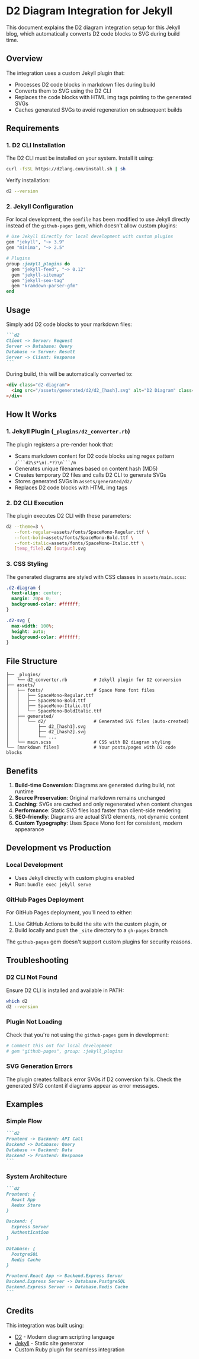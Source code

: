 # D2 Diagram Integration for Jekyll

This document explains the D2 diagram integration setup for this Jekyll blog, which automatically converts D2 code blocks to SVG during build time.

## Overview

The integration uses a custom Jekyll plugin that:
- Processes D2 code blocks in markdown files during build
- Converts them to SVG using the D2 CLI
- Replaces the code blocks with HTML img tags pointing to the generated SVGs
- Caches generated SVGs to avoid regeneration on subsequent builds

## Requirements

### 1. D2 CLI Installation

The D2 CLI must be installed on your system. Install it using:

```bash
curl -fsSL https://d2lang.com/install.sh | sh
```

Verify installation:
```bash
d2 --version
```

### 2. Jekyll Configuration

For local development, the `Gemfile` has been modified to use Jekyll directly instead of the `github-pages` gem, which doesn't allow custom plugins:

```ruby
# Use Jekyll directly for local development with custom plugins
gem "jekyll", "~> 3.9"
gem "minima", "~> 2.5"

# Plugins
group :jekyll_plugins do
  gem "jekyll-feed", "~> 0.12"
  gem "jekyll-sitemap"
  gem "jekyll-seo-tag"
  gem "kramdown-parser-gfm"
end
```

## Usage

Simply add D2 code blocks to your markdown files:

````markdown
```d2
Client -> Server: Request
Server -> Database: Query
Database -> Server: Result
Server -> Client: Response
```
````

During build, this will be automatically converted to:

```html
<div class="d2-diagram">
  <img src="/assets/generated/d2/d2_[hash].svg" alt="D2 Diagram" class="d2-svg" />
</div>
```

## How It Works

### 1. Jekyll Plugin (`_plugins/d2_converter.rb`)

The plugin registers a pre-render hook that:
- Scans markdown content for D2 code blocks using regex pattern `/```d2\s*\n(.*?)\n```/m`
- Generates unique filenames based on content hash (MD5)
- Creates temporary D2 files and calls D2 CLI to generate SVGs
- Stores generated SVGs in `assets/generated/d2/`
- Replaces D2 code blocks with HTML img tags

### 2. D2 CLI Execution

The plugin executes D2 CLI with these parameters:
```bash
d2 --theme=3 \
   --font-regular=assets/fonts/SpaceMono-Regular.ttf \
   --font-bold=assets/fonts/SpaceMono-Bold.ttf \
   --font-italic=assets/fonts/SpaceMono-Italic.ttf \
   [temp_file].d2 [output].svg
```

### 3. CSS Styling

The generated diagrams are styled with CSS classes in `assets/main.scss`:

```scss
.d2-diagram {
  text-align: center;
  margin: 20px 0;
  background-color: #ffffff;
}

.d2-svg {
  max-width: 100%;
  height: auto;
  background-color: #ffffff;
}
```

## File Structure

```
├── _plugins/
│   └── d2_converter.rb          # Jekyll plugin for D2 conversion
├── assets/
│   ├── fonts/                   # Space Mono font files
│   │   ├── SpaceMono-Regular.ttf
│   │   ├── SpaceMono-Bold.ttf
│   │   ├── SpaceMono-Italic.ttf
│   │   └── SpaceMono-BoldItalic.ttf
│   ├── generated/
│   │   └── d2/                  # Generated SVG files (auto-created)
│   │       ├── d2_[hash1].svg
│   │       ├── d2_[hash2].svg
│   │       └── ...
│   └── main.scss                # CSS with D2 diagram styling
└── [markdown files]             # Your posts/pages with D2 code blocks
```

## Benefits

1. **Build-time Conversion**: Diagrams are generated during build, not runtime
2. **Source Preservation**: Original markdown remains unchanged
3. **Caching**: SVGs are cached and only regenerated when content changes
4. **Performance**: Static SVG files load faster than client-side rendering
5. **SEO-friendly**: Diagrams are actual SVG elements, not dynamic content
6. **Custom Typography**: Uses Space Mono font for consistent, modern appearance

## Development vs Production

### Local Development
- Uses Jekyll directly with custom plugins enabled
- Run: `bundle exec jekyll serve`

### GitHub Pages Deployment
For GitHub Pages deployment, you'll need to either:
1. Use GitHub Actions to build the site with the custom plugin, or
2. Build locally and push the `_site` directory to a `gh-pages` branch

The `github-pages` gem doesn't support custom plugins for security reasons.

## Troubleshooting

### D2 CLI Not Found
Ensure D2 CLI is installed and available in PATH:
```bash
which d2
d2 --version
```

### Plugin Not Loading
Check that you're not using the `github-pages` gem in development:
```ruby
# Comment this out for local development
# gem "github-pages", group: :jekyll_plugins
```

### SVG Generation Errors
The plugin creates fallback error SVGs if D2 conversion fails. Check the generated SVG content if diagrams appear as error messages.

## Examples

### Simple Flow
````markdown
```d2
Frontend -> Backend: API Call
Backend -> Database: Query
Database -> Backend: Data
Backend -> Frontend: Response
```
````

### System Architecture
````markdown
```d2
Frontend: {
  React App
  Redux Store
}

Backend: {
  Express Server
  Authentication
}

Database: {
  PostgreSQL
  Redis Cache
}

Frontend.React App -> Backend.Express Server
Backend.Express Server -> Database.PostgreSQL
Backend.Express Server -> Database.Redis Cache
```
````

## Credits

This integration was built using:
- [D2](https://d2lang.com/) - Modern diagram scripting language
- [Jekyll](https://jekyllrb.com/) - Static site generator
- Custom Ruby plugin for seamless integration
